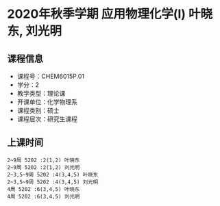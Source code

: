 # 2020年秋季学期 应用物理化学(I) 叶晓东, 刘光明






## 课程信息

- 课程号：CHEM6015P.01
- 学分：2
- 教学类型：理论课
- 开课单位：化学物理系
- 课程类别：硕士
- 课程层次：研究生课程

## 上课时间

```
2~9周 5202 :2(1,2) 叶晓东
2~9周 5202 :2(1,2) 刘光明
2~3,5~9周 5202 :4(3,4,5) 叶晓东
2~3,5~9周 5202 :4(3,4,5) 刘光明
4周 5202 :6(3,4,5) 叶晓东
4周 5202 :6(3,4,5) 刘光明
```

